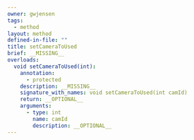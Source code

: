 ```yaml
---
owner: gwjensen
tags:
  - method
layout: method
defined-in-file: ""
title: setCameraToUsed
brief: __MISSING__
overloads:
  void setCameraToUsed(int):
    annotation:
      - protected
    description: __MISSING__
    signature_with_names: void setCameraToUsed(int camId)
    return: __OPTIONAL__
    arguments:
      - type: int
        name: camId
        description: __OPTIONAL__
---
```

